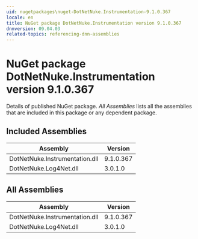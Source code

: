 ```yaml
---
uid: nugetpackages\nuget-DotNetNuke.Instrumentation-9.1.0.367
locale: en
title: NuGet package DotNetNuke.Instrumentation version 9.1.0.367
dnnversion: 09.04.03
related-topics: referencing-dnn-assemblies
---
```


# NuGet package DotNetNuke.Instrumentation version 9.1.0.367
Details of published NuGet package.
*All Assemblies* lists all the assemblies that are included in this package or any dependent package.

## Included Assemblies

|Assembly|Version|
|---|---|
|DotNetNuke.Instrumentation.dll|9.1.0.367|
|DotNetNuke.Log4Net.dll|3.0.1.0|

## All Assemblies

|Assembly|Version|
|---|---|
|DotNetNuke.Instrumentation.dll|9.1.0.367|
|DotNetNuke.Log4Net.dll|3.0.1.0|

